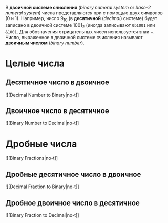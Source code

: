 
В **двоичной системе счисления** (*binary numeral system* or *base-2 numeral system*) числа представляются при с помощью двух символов ($0$ и $1$). Например, число $9_{10}$ (в **десятичной** (*decimal*) системе) будет записано в двоичной системе $1001_2$ (иногда записывают `0b1001` или `&1001`. Для обозначения отрицательных чисел используется знак $-$. Число, выраженное в двоичной системе счисления называют **двоичным числом** (*binary number*).

# Целые числа
## Десятичное число в двоичное

![[Decimal Number to Binary|no-t]]

## Двоичное число в десятичное

![[Binary Number to Decimal|no-t]]


# Дробные числа

![[Binary Fractions|no-t]]

## Дробные десятичное число в двоичное

![[Decimal Fraction to Binary|no-t]]

## Дробное двоичное число в десятичное

![[Binary Fraction to Decimal|no-t]]
